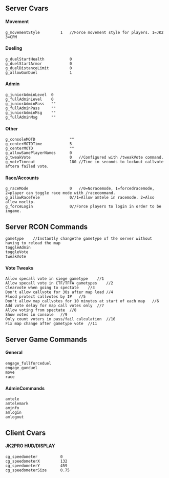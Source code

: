 ## Server Cvars

#### Movement
	g_movementStyle			1	//Force movement style for players. 1=JK2 3=CPM
	
#### Dueling 
	g_duelStartHealth			0	
	g_duelStartArmor			0	
	g_duelDistanceLimit			0	
	g_allowGunDuel				1	
	
#### Admin
	g_juniorAdminLevel  0	
	g_fullAdminLevel	0
	g_juniorAdminPass	""
	g_fullAdminPass		""
	g_juniorAdminMsg	""
	g_fullAdminMsg		""
	
#### Other 
	g_consoleMOTD				""
	g_centerMOTDTime			5	
	g_centerMOTD				""
	g_allowSamePlayerNames		0	
	g_tweakVote					0	//Configured with /tweakVote command.
	g_voteTimeout				180	//Time in seconds to lockout callvote aftera failed vote.
	
#### Race/Accounts 
	g_raceMode					0	//0=Noracemode, 1=forcedracemode, 2=player can toggle race mode with /racecommand.
	g_allowRaceTele				0//1=Allow amtele in racemode. 2=Also allow noclip.
	g_forceLogin				0//Force players to login in order to be ingame.
	
## Server RCON Commands 
	gametype	//Instantly changethe gametype of the server without having to reload the map
	toggleAdmin	
	toggleVote	
	tweakVote	
	
#### Vote Tweaks 
	Allow specall vote in siege gametype	//1
	Allow specall vote in CTF/TFFA gametypes	//2
	Clearvote when going to spectate	//3
	Don't allow callvote for 30s after map load	//4
	Flood protect callvotes by IP	//5
	Don't allow map callvotes for 10 minutes at start of each map	//6
	Add vote delay for map call votes only	//7
	Allow voting from spectate	//8
	Show votes in console	//9
	Only count voters in pass/fail calculation	//10
	Fix map change after gametype vote	//11
	
## Server Game Commands 
#### General 
	engage_fullforceduel	
	engage_gunduel	
	move
	race
	
#### AdminCommands
	amtele	
	amtelemark	
	aminfo	
	amlogin	
	amlogout	
	
## Client Cvars ##

#### JK2PRO HUD/DISPLAY 
	cg_speedometer			0	
	cg_speedometerX			132	
	cg_speedometerY			459	
	cg_speedometerSize		0.75	
